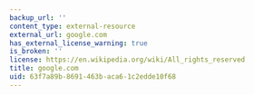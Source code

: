 ```yaml
---
backup_url: ''
content_type: external-resource
external_url: google.com
has_external_license_warning: true
is_broken: ''
license: https://en.wikipedia.org/wiki/All_rights_reserved
title: google.com
uid: 63f7a89b-8691-463b-aca6-1c2edde10f68
---
```

